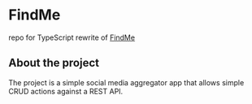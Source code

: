 # FindMe

repo for TypeScript rewrite of [FindMe](https://github.com/Bro-vick/findMe)

## About the project

The project is a simple social media aggregator app that allows simple CRUD actions against a REST API.
